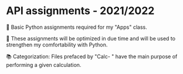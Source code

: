 # API assignments - 2021/2022

👾 Basic Python assignments required for my "Apps" class.

🌚 These assignments will be optimized in due time and will be used to strengthen my comfortability with Python.

📚 Categorization: Files prefaced by "Calc- " have the main purpose of performing a given calculation.
